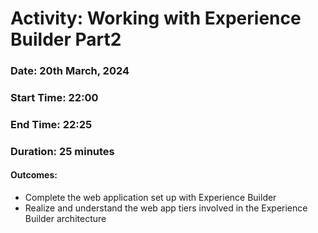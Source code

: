 # Activity: Working with Experience Builder Part2 
### Date: 20th March, 2024 
### Start Time: 22:00 
### End Time: 22:25 
### Duration: 25 minutes  
#### Outcomes:  
- Complete the web application set up with Experience Builder 
- Realize and understand the web app tiers involved in the Experience Builder architecture 
